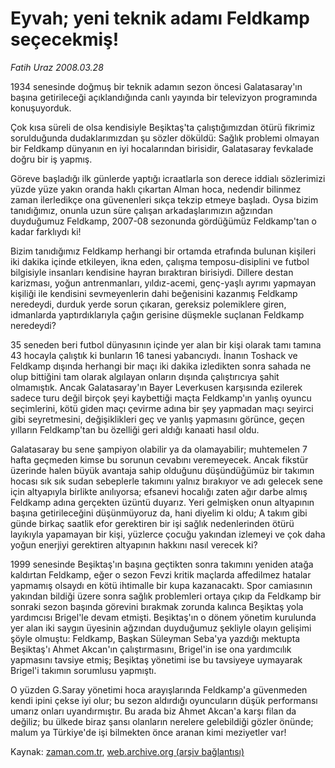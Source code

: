 # Eyvah; yeni teknik adamı Feldkamp seçecekmiş!

*Fatih Uraz 2008.03.28*

<tr><td class="metin" colspan="2" style="padding-top: 20px; padding-left: 5px; padding-right: 10px;">1934 senesinde doğmuş bir teknik adamın sezon öncesi Galatasaray'ın başına getirileceği açıklandığında canlı yayında bir televizyon programında konuşuyorduk.</td></tr><tr><td class="metin" colspan="2" style="padding-top: 20px; padding-left: 5px; padding-right: 10px;"><p>Çok kısa süreli de olsa kendisiyle Beşiktaş'ta çalıştığımızdan ötürü fikrimiz sorulduğunda dudaklarımızdan şu sözler döküldü: Sağlık problemi olmayan bir Feldkamp dünyanın en iyi hocalarından birisidir, Galatasaray fevkalade doğru bir iş yapmış.
<p>Göreve başladığı ilk günlerde yaptığı icraatlarla son derece iddialı sözlerimizi yüzde yüze yakın oranda haklı çıkartan Alman hoca, nedendir bilinmez zaman ilerledikçe ona güvenenleri sıkça tekzip etmeye başladı. Oysa bizim tanıdığımız, onunla uzun süre çalışan arkadaşlarımızın ağzından duyduğumuz Feldkamp, 2007-08 sezonunda gördüğümüz Feldkamp'tan o kadar farklıydı ki!
<p>Bizim tanıdığımız Feldkamp herhangi bir ortamda etrafında bulunan kişileri iki dakika içinde etkileyen, ikna eden, çalışma temposu-disiplini ve futbol bilgisiyle insanları kendisine hayran bıraktıran birisiydi. Dillere destan karizması, yoğun antrenmanları, yıldız-acemi, genç-yaşlı ayrımı yapmayan kişiliği ile kendisini sevmeyenlerin dahi beğenisini kazanmış Feldkamp neredeydi, durduk yerde sorun çıkaran, gereksiz polemiklere giren, idmanlarda yaptırdıklarıyla çağın gerisine düşmekle suçlanan Feldkamp neredeydi?
<p>35 seneden beri futbol dünyasının içinde yer alan bir kişi olarak tamı tamına 43 hocayla çalıştık ki bunların 16 tanesi yabancıydı. İnanın Toshack ve Feldkamp dışında herhangi bir maçı iki dakika izledikten sonra sahada ne olup bittiğini tam olarak algılayan onların dışında çalıştırıcıya şahit olmamıştık. Ancak Galatasaray'ın Bayer Leverkusen karşısında ezilerek sadece turu değil birçok şeyi kaybettiği maçta Feldkamp'ın yanlış oyuncu seçimlerini, kötü giden maçı çevirme adına bir şey yapmadan maçı seyirci gibi seyretmesini, değişiklikleri geç ve yanlış yapmasını görünce, geçen yılların Feldkamp'tan bu özelliği geri aldığı kanaati hasıl oldu.
<p>Galatasaray bu sene şampiyon olabilir ya da olamayabilir; muhtemelen 7 hafta geçmeden kimse bu sorunun cevabını veremeyecek. Ancak fikstür üzerinde halen büyük avantaja sahip olduğunu düşündüğümüz bir takımın hocası sık sık sudan sebeplerle takımını yalnız bırakıyor ve adı gelecek sene için altyapıyla birlikte anılıyorsa; efsanevi hocalığı zaten ağır darbe almış Feldkamp adına gerçekten üzüntü duyarız. Yeri gelmişken onun altyapının başına getirileceğini düşünmüyoruz da, hani diyelim ki oldu; A takım gibi günde birkaç saatlik efor gerektiren bir işi sağlık nedenlerinden ötürü layıkıyla yapamayan bir kişi, yüzlerce çocuğu yakından izlemeyi ve çok daha yoğun enerjiyi gerektiren altyapının hakkını nasıl verecek ki?
<p>1999 senesinde Beşiktaş'ın başına geçtikten sonra takımını yeniden atağa kaldırtan Feldkamp, eğer o sezon Fevzi kritik maçlarda affedilmez hatalar yapmamış olsaydı en kötü ihtimalle bir kupa kazanacaktı. Spor camiasının yakından bildiği üzere sonra sağlık problemleri ortaya çıkıp da Feldkamp bir sonraki sezon başında görevini bırakmak zorunda kalınca Beşiktaş yola yardımcısı Brigel'le devam etmişti. Beşiktaş'ın o dönem yönetim kurulunda yer alan iki saygın üyesinin ağzından duyduğumuz şekliyle olayın gelişimi şöyle olmuştu: Feldkamp, Başkan Süleyman Seba'ya yazdığı mektupta Beşiktaş'ı Ahmet Akcan'ın çalıştırmasını, Brigel'in ise ona yardımcılık yapmasını tavsiye etmiş; Beşiktaş yönetimi ise bu tavsiyeye uymayarak Brigel'i takımın sorumlusu yapmıştı.
<p>O yüzden G.Saray yönetimi hoca arayışlarında Feldkamp'a güvenmeden kendi ipini çekse iyi olur; bu sezon aldırdığı oyuncuların düşük performansı umarız onları uyandırmıştır. Bu arada biz Ahmet Akcan'a karşı filan da değiliz; bu ülkede biraz şansı olanların nerelere gelebildiği gözler önünde; malum ya Türkiye'de işi bilmekten önce aranan kimi meziyetler var!<br/></p></p></p></p></p></p></p></td></tr>

Kaynak: [zaman.com.tr](http://zaman.com.tr/yazar.do?yazino=670196), [web.archive.org (arşiv bağlantısı)](http://web.archive.org/web/20080622153219/http://www.zaman.com.tr:80/yazar.do?yazino=670196)
